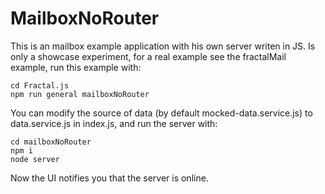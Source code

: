 # MailboxNoRouter

This is an mailbox example application with his own server writen in JS. Is only a showcase experiment, for a real example see the fractalMail example, run this example with:

```
cd Fractal.js
npm run general mailboxNoRouter
```

You can modify the source of data (by default mocked-data.service.js) to data.service.js in index.js, and run the server with:

```
cd mailboxNoRouter
npm i
node server
```

Now the UI notifies you that the server is online.
